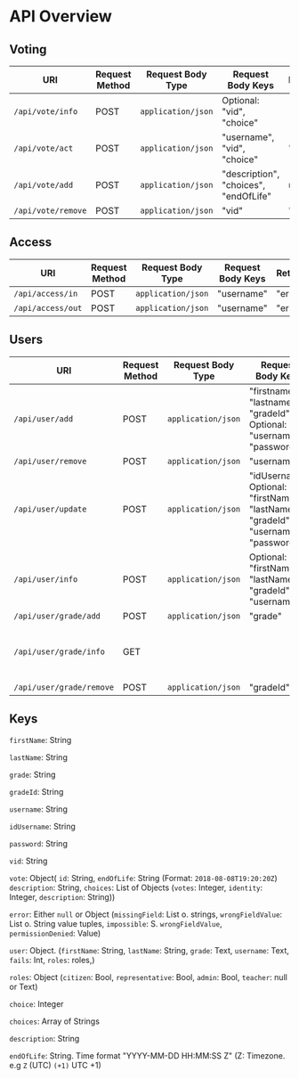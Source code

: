 # API Overview

## Voting
| URI | Request Method | Request Body Type | Request Body Keys | Return |
|-----|----------------|-------------------|---------------------|------|
|`/api/vote/info` | POST | `application/json` | Optional: "vid", "choice" | `[ vote ]` |
|`/api/vote/act` | POST | `application/json` | "username", "vid", "choice" | "error" |
|`/api/vote/add` | POST | `application/json` | "description", "choices", "endOfLife" | `null` |
|`/api/vote/remove` | POST | `application/json` | "vid" | "error" | "error" |

## Access
| URI | Request Method | Request Body Type | Request Body Keys | Return |
|-----|----------------|-------------------|---------------------|------|
|`/api/access/in` | POST | `application/json` | "username" | "error" |
|`/api/access/out` | POST | `application/json` | "username" | "error" |

## Users
| URI | Request Method | Request Body Type | Request Body Keys | Return |
|-----|----------------|-------------------|---------------------|------|
|`/api/user/add`| POST | `application/json` | "firstname", "lastname", "gradeId" <br> Optional: "username", "password" | "error" |
|`/api/user/remove` | POST | `application/json` | "username" | "error" |
|`/api/user/update` | POST | `application/json` | "idUsername" <br> Optional: "firstName", "lastName", "gradeId", "username", "password" | "error" |
|`/api/user/info` | POST | `application/json` | Optional: "firstName", "lastName", "gradeId", "username" | `[ user ]` |
|`/api/user/grade/add` | POST | `application/json` | "grade" | "gradeId" |
|`/api/user/grade/info` | GET | | | `[ { "id": gradeId, "name": grade } ] ` |
|`/api/user/grade/remove` | POST | `application/json` | "gradeId" | "error" |


## Keys
`firstName`: String

`lastName`: String

`grade`: String

`gradeId`: String

`username`: String

`idUsername`: String

`password`: String

`vid`: String

`vote`: Object( `id`: String, `endOfLife`: String (Format: `2018-08-08T19:20:20Z`) `description`: String, `choices`: List of Objects (`votes`: Integer, `identity`: Integer, `description`: String))

`error`: Either `null` or Object (`missingField`: List o. strings, `wrongFieldValue`: List o. String value tuples, `impossible`: S. `wrongFieldValue`, `permissionDenied`: Value)

`user`: Object. (`firstName`: String, `lastName`: String, `grade`: Text, `username`: Text, `fails`: Int, `roles`: roles,)

`roles`: Object (`citizen`: Bool, `representative`: Bool, `admin`: Bool, `teacher`: null or Text)

`choice`: Integer

`choices`: Array of Strings

`description`: String

`endOfLife`: String. Time format "YYYY-MM-DD HH:MM:SS Z" (Z: Timezone. e.g `Z` (UTC) `(+1)` UTC +1)
